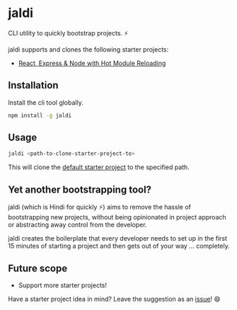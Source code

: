 # jaldi

CLI utility to quickly bootstrap projects. ⚡️

jaldi supports and clones the following starter projects:

- [React, Express & Node with Hot Module Reloading](https://github.com/abinavseelan/React-Express-Node-Starter)

## Installation

Install the cli tool globally.

```bash
npm install -g jaldi
```

## Usage

```bash
jaldi <path-to-clone-starter-project-to>
```

This will clone the [default starter project](https://github.com/abinavseelan/React-Express-Node-Starter) to the specified path.

## Yet another bootstrapping tool?

jaldi (which is Hindi for quickly ⚡️) aims to remove the hassle of bootstrapping new projects, without being opinionated in project approach or abstracting away control from the developer.

jaldi creates the boilerplate that every developer needs to set up in the first 15 minutes of starting a project and then gets out of your way ... completely.

## Future scope

- Support more starter projects!

Have a starter project idea in mind? Leave the suggestion as an [issue](https://github.com/abinavseelan/jaldi-cli/issues)! :smile: